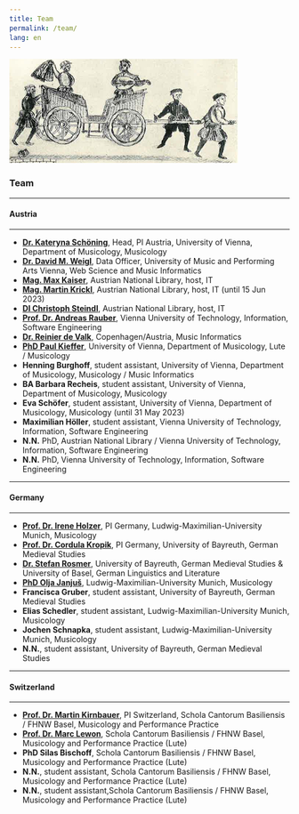 ```yaml
---
title: Team
permalink: /team/
lang: en
---
```

![](/assets/img/Dohna_kutsche.png/ "Pen drawing from the lost Family book (Stammbuch) of Burgrave Achatius zu Dohna, c. 1550, picture citation: Walter Salmen Musikleben im 16. Jahrhundert (Musikgeschichte in Bildern III/9), Leipzig 1976, p. 146")
### Team 
___
#### Austria
---  
- [**Dr. Kateryna Schöning**](https://musikwissenschaft.univie.ac.at/ueber-uns/team/schoening/), Head, PI Austria, University of Vienna, Department of Musicology, Musicology    
- [**Dr. David M. Weigl**](https://iwk.mdw.ac.at/david-weigl), Data Officer, University of Music and Performing Arts Vienna, Web Science and Music Informatics    
- [**Mag. Max Kaiser**](http://www.maxkaiser.at/), Austrian National Library, host, IT  
- [**Mag. Martin Krickl**](https://onb.academia.edu/MartinKrickl), Austrian National Library, host, IT (until 15 Jun 2023)    
- [**DI Christoph Steindl**](https://www.onb.ac.at/forschung/forschungsblog/artikel/digitale-editionen-an-der-oesterreichischen-nationalbibliothek-eine-infrastruktur), Austrian National Library, host, IT  
- [**Prof. Dr. Andreas Rauber**](https://informatics.tuwien.ac.at/people/andreas-rauber), Vienna University of Technology, Information, Software Engineering      
- [**Dr. Reinier de Valk**](https://scholar.google.com/citations?user=V2Vd9b0AAAAJ), Copenhagen/Austria, Music Informatics   
- [**PhD Paul Kieffer**](https://www.discogs.com/de/artist/3805018-Paul-Kieffer), University of Vienna, Department of Musicology, Lute / Musicology    
- **Henning Burghoff**, student assistant, University of Vienna, Department of Musicology, Musicology / Music Informatics    
- **BA Barbara Recheis**, student assistant, University of Vienna, Department of Musicology, Musicology     
- **Eva Schöfer**, student assistant, University of Vienna, Department of Musicology, Musicology (until 31 May 2023)   
- **Maximilian Höller**, student assistant, Vienna University of Technology, Information, Software Engineering     
- **N.N.** PhD, Austrian National Library / Vienna University of Technology, Information, Software Engineering     
- **N.N.** PhD, Vienna University of Technology, Information, Software Engineering     
___
#### Germany
---
- [**Prof. Dr. Irene Holzer**](https://www.musikwissenschaft.uni-muenchen.de/personen/professoren/holzer/index.html), PI Germany, Ludwig-Maximilian-University Munich, Musicology    
- [**Prof. Dr. Cordula Kropik**](https://www.mediaevistik.uni-bayreuth.de/de/team/Kropik-Cordula/index.php), PI Germany, University of Bayreuth, German Medieval Studies    
- [**Dr. Stefan Rosmer**](https://germanistik.philhist.unibas.ch/de/personen/stefan-rosmer/), University of Bayreuth, German Medieval Studies & University of Basel, German Linguistics and Literature     
- [**PhD Olja Janjuš**](https://www.musikwissenschaft.uni-muenchen.de/personen/mitarbeiter/janjus/index.html), Ludwig-Maximilian-University Munich, Musicology    
- **Francisca Gruber**, student assistant, University of Bayreuth, German Medieval Studies    
- **Elias Schedler**, student assistant, Ludwig-Maximilian-University Munich, Musicology    
- **Jochen Schnapka**, student assistant, Ludwig-Maximilian-University Munich, Musicology  
- **N.N.**, student assistant, University of Bayreuth, German Medieval Studies       


___
#### Switzerland
---
- [**Prof. Dr. Martin Kirnbauer**](https://www.fhnw.ch/de/personen/martin-kirnbauer), PI Switzerland, Schola Cantorum Basiliensis / FHNW Basel, Musicology and Performance Practice     
- [**Prof. Dr. Marc Lewon**](https://www.fhnw.ch/de/personen/marc-lewon), Schola Cantorum Basiliensis / FHNW Basel, Musicology and Performance Practice (Lute)  
- **PhD Silas Bischoff**, Schola Cantorum Basiliensis / FHNW Basel, Musicology and Performance Practice (Lute)   
- **N.N.**, student assistant, Schola Cantorum Basiliensis / FHNW Basel, Musicology and Performance Practice (Lute)     
- **N.N.**, student assistant,Schola Cantorum Basiliensis / FHNW Basel, Musicology and Performance Practice (Lute)    

